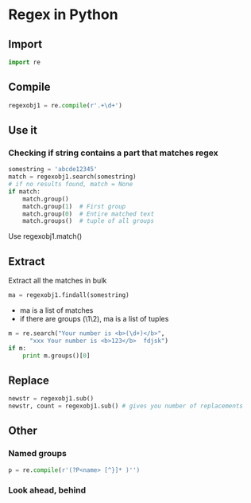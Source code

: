 # Regex in Python
## Import
```python
import re
```

## Compile
```python
regexobj1 = re.compile(r'.+\d+')
```

## Use it
### Checking if string contains a part that matches regex

```python
somestring = 'abcde12345'
match = regexobj1.search(somestring)
# if no results found, match = None
if match:
	match.group()
	match.group(1)	# First group
	match.group(0)	# Entire matched text
	match.groups()	# tuple of all groups
```
Use regexobj1.match()

## Extract
Extract all the matches in bulk
```python
ma = regexobj1.findall(somestring)
```
- ma  is a list of matches
- if there are groups (\1\2), ma is a list of tuples
```python
m = re.search("Your number is <b>(\d+)</b>",
      "xxx Your number is <b>123</b>  fdjsk")
if m:
    print m.groups()[0]
```

## Replace
```python
newstr = regexobj1.sub()
newstr, count = regexobj1.sub() # gives you number of replacements
```

## Other
### Named groups

```python
p = re.compile(r'(?P<name> [^}]* )'')
```

### Look ahead, behind
